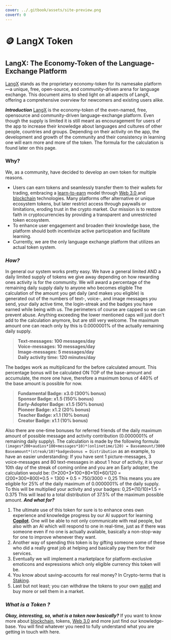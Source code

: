 ```yaml
---
cover: ../.gitbook/assets/site-preview.png
coverY: 0
---
```


# 🪙 LangX Token

## LangX: The Economy-Token of the Language-Exchange Platform

[LangX](../) stands as the proprietary economy-token for its namesake platform—a unique, free, open-source, and community-driven arena for language exchange. This document aims to shed light on all aspects of LangX, offering a comprehensive overview for newcomers and existing users alike.

_**Introduction**_ [LangX](../) is the economy-token of the even-named, free, opensource and community-driven language-exchange platform. Even though the supply is limited it is still meant as encouragement for users of the app to increase their knowledge about languages and cultures of other people, countries and groups. Depending on their activity on the app, the development and growth of the community and their consistency in learning one will earn more and more of the token. The formula for the calculation is found later on this page.&#x20;

### Why?

We, as a community, have decided to develop an own token for multiple reasons.

* Users can earn tokens and seamlessly transfer them to their wallets for trading, embracing a [learn-to-earn](broken-reference) model through [Web 3.0 ](../library/technology/web-3.0.md)and [blockchain](../library/technology/blockchain.md) technologies. Many platforms offer alternative or unique ecosystem tokens, but later restrict access through paywalls or limitations, eroding trust in the crypto market. Our mission is to restore faith in cryptocurrencies by providing a transparent and unrestricted token ecosystem.
* To enhance user engagement and broaden their knowledge base, the platform should both incentivize active participation and facilitate learning.
* Currently, we are the only language exchange platform that utilizes an actual token system.

### _**How?**_

In general our system works pretty easy. We have a general limited AND a daily limited supply of tokens we give away depending on how rewarding ones activity is for the community. We will award a percentage of the remaining daily supply daily to anyone who becomes eligible The calculation of the amount you get daily (and makes you eligible) is generated out of the numbers of text-, voice-, and image messages you send, your daily active time, the login-streak and the badges you have earned while being with us. The perimeters of course are capped so we can prevent abuse. Anything exceeding the lower mentioned caps will just don't add to the calculation anymore, but are still very welcome. The maximum amount one can reach only by this is 0.0000001% of the actually remaining daily supply.

> **Text-messages: 100 messages/day** \
> **Voice-messages: 10 messages/day** \
> **Image-messages: 5 messages/day** \
> **Daily activity time: 120 minutes/day**

The badges work as multiplicand for the before calculated amount. This percentage bonus will be calculated ON TOP of the base-amount and accumulate, the more one have, therefore a maximum bonus of 440% of the base amount is possible for now.

> **Fundamental Badge: x3.0 (300% bonus)**\
> **Sponsor Badge: x1.5 (150% bonus)** \
> **Early-Adopter Badge: x1.5 (50% bonus)** \
> **Pioneer Badge: x1.2 (20% bonus)** \
> **Teacher Badge: x1.1 (10% bonus)** \
> **Creator Badge: x1.1 (10% bonus)**

Also there are one-time bonuses for referred friends of the daily maximum amount of possible message and activity contribution (0.0000001% of remaining daily supply). The calculation is made by the following formula: `(images*200+audios*100+messages*10)*(onlinetime/120) = Baseamount/3000 Baseamount*(streak/10)*badgesbonus = Distribution` as an example, to have an easier understanding: If you have sent 1 picture-messages, 3 voice-messages and 80 text-messages in about 1 hour of activity, it is your 10th day of the streak of coming online and you are an Early adopter, the calculation would be: (1\*200+3\*100+80\*10)\*60/120 = (200+300+800)\*0.5 = 1300 \* 0.5 = 750/3000 = 0,25 This means you are eligible for 25% of the daily maximum of 0.0000001% of the daily supply. To this will be multiplied your activity and your badges: 0,25\*(10/10)\*1.5 = 0.375 This will lead to a total distribution of 37.5% of the maximum possible amount. _**And what for?**_

1. The ultimate use of this token for sure is to enhance ones own experience and knowledge progress by our AI support for learning [**Copilot**](../library/copilot.md). One will be able to not only communicate with real people, but also with an AI which will respond to one in real-time, just as if there was someone even if no one is actually available, basically a non-stop-way for one to improve whenever they want.
2. Another way of spending this token is by gifting someone some of these who did a really great job at helping and basically pay them for their services.
3. Eventually we will implement a marketplace for platform-exclusive emoticons and expressions which only eligible currency this token will be.
4. You know about saving-accounts for real money? In Crypto-terms that is [Staking](defi-protocols/staking.md).
5. Last but not least; you can withdraw the tokens to your own [wallet](../library/technology/wallet.md) and buy more or sell them in a market.

### _**What is a Token ?**_

_**Okay, interesting, so, what is a token now basically?**_ If you want to know more about [blockchain](../library/technology/blockchain.md), tokens, [Web 3.0](../library/technology/web-3.0.md) and more just find our knowledge-base. You will find whatever you need to fully understand what you are getting in touch with here.
